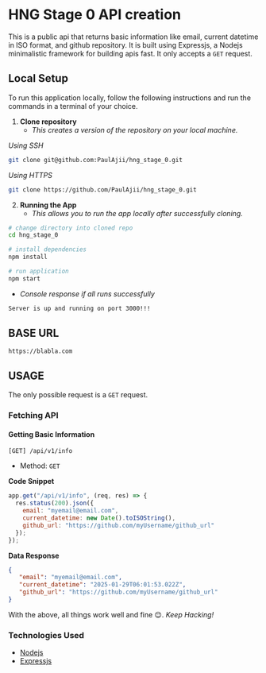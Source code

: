 # HNG Stage 0 API creation

This is a public api that returns basic information like email, current datetime in ISO format, and github repository.
It is built using Expressjs, a Nodejs minimalistic framework for building apis fast.
It only accepts a `GET` request.

## Local Setup
To run this application locally, follow the following instructions and run the commands in a terminal of your choice.

1. **Clone repository**
   - *This creates a version of the repository on your local machine.*

*Using SSH*
```bash
git clone git@github.com:PaulAjii/hng_stage_0.git
```

*Using HTTPS*
```bash
git clone https://github.com/PaulAjii/hng_stage_0.git
```

2. **Running the App**
   - *This allows you to run the app locally after successfully cloning.*
```bash
# change directory into cloned repo
cd hng_stage_0

# install dependencies
npm install

# run application
npm start
```

- *Console response if all runs successfully*
```bash
Server is up and running on port 3000!!!
```

## BASE URL
`https://blabla.com`
## USAGE
The only possible request is a `GET` request.
### Fetching API
#### Getting Basic Information
`[GET] /api/v1/info`
- Method: `GET`

**Code Snippet**
```javascript
app.get("/api/v1/info", (req, res) => {
  res.status(200).json({
    email: "myemail@email.com",
    current_datetime: new Date().toISOString(),
    github_url: "https://github.com/myUsername/github_url"
  });
});
```

**Data Response**
```json
{
   "email": "myemail@email.com",
   "current_datetime": "2025-01-29T06:01:53.022Z",
   "github_url": "https://github.com/myUsername/github_url"
}
```

With the above, all things work well and fine 😌. *Keep Hacking!*

### Technologies Used
- [Nodejs](https://nodejs.org)
- [Expressjs](https://expressjs.com)
